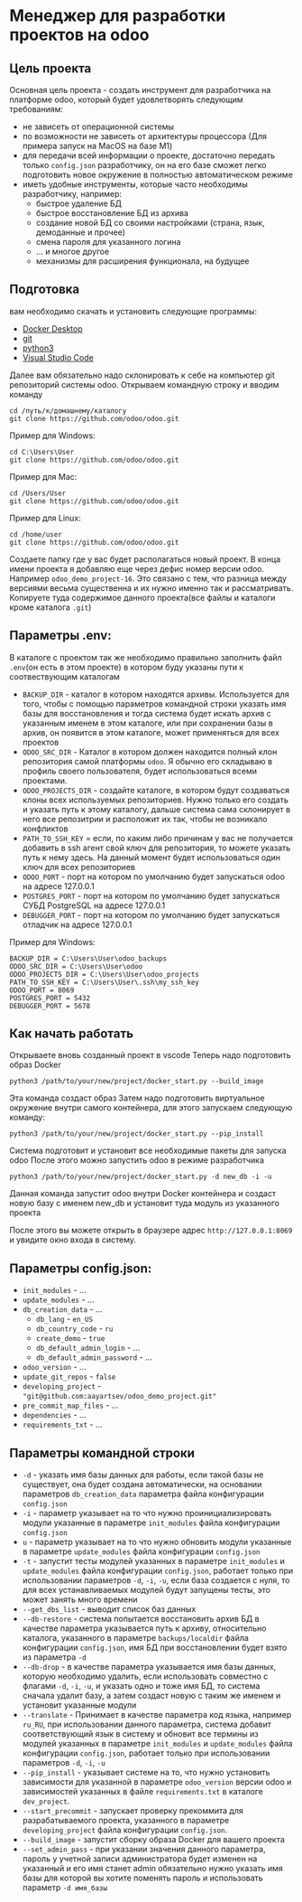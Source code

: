 # Менеджер для разработки проектов на odoo

## Цель проекта
Основная цель проекта - создать инструмент для разработчика на платформе odoo, который будет удовлетворять следующим требованиям:
- не зависеть от операционной системы
- по возможности не зависеть от архитектуры процессора (Для примера запуск на MacOS на базе M1)
- для передачи всей информации о проекте, достаточно передать только `config.json` разработчику, он на его базе сможет легко подготовить новое окружение в полностью автоматическом режиме
- иметь удобные инструменты, которые часто необходимы разработчику, например:
    - быстрое удаление БД
    - быстрое восстановление БД из архива
    - создание новой БД со своими настройками (страна, язык, демоданные и прочее)
    - смена пароля для указанного логина
    - ... и многое другое
    - механизмы для расширения функционала, на будущее

## Подготовка
вам необходимо скачать и установить следующие программы:
- [Docker Desktop](https://www.docker.com/products/docker-desktop/)
- [git](https://git-scm.com/)
- [python3](https://www.python.org/)
- [Visual Studio Code](https://code.visualstudio.com/)

Далее вам обязательно надо склонировать к себе на компьютер git репозиторий системы odoo. Открываем командную строку и вводим команду

```
cd /путь/к/домашнему/каталогу
git clone https://github.com/odoo/odoo.git
```

Пример для Windows:
```
cd C:\Users\User
git clone https://github.com/odoo/odoo.git
```

Пример для Mac:
```
cd /Users/User
git clone https://github.com/odoo/odoo.git
```

Пример для Linux:
```
cd /home/user
git clone https://github.com/odoo/odoo.git
```

Создаете папку где у вас будет располагаться новый проект. В конца имени проекта я добавляю еще через дефис номер версии odoo. Например `odoo_demo_project-16`. Это связано с тем, что разница между версиями весьма существенна и их нужно именно так и рассматривать. Копируете туда содержимое данного проекта(все файлы и каталоги кроме каталога `.git`)

## Параметры .env:
В каталоге с проектом так же необходимо правильно заполнить файл `.env`(он есть в этом проекте) в котором буду указаны пути к соотвествующим каталогам
- `BACKUP_DIR` - каталог в котором находятся архивы. Используется для того, чтобы с помощью параметров командной строки указать имя базы для восстановления и тогда система будет искать архив с указанным именем в этом каталоге, или при сохранении базы в архив, он появится в этом каталоге, может применяться для всех проектов
- `ODOO_SRC_DIR` - Каталог в котором должен находится полный клон репозитория самой платформы `odoo`. Я обычно его складываю в профиль своего пользователя, будет использоваться всеми проектами.
- `ODOO_PROJECTS_DIR` - создайте каталоге, в котором будут создаваться клоны всех используемых репозиториев. Нужно только его создать и указать путь к этому каталогу, дальше система сама склонирует в него все репозитрии и расположит их так, чтобы не возникало конфликтов
- `PATH_TO_SSH_KEY` = если, по каким либо причинам у вас не получается добавить в ssh агент свой ключ для репозитория, то можете указать путь к нему здесь. На данный момент будет использоваться один ключ для всех репозиториев
- `ODOO_PORT` - порт на котором по умолчанию будет запускаться odoo на адресе 127.0.0.1
- `POSTGRES_PORT` - порт на котором по умолчанию будет запускаться СУБД PostgreSQL на адресе 127.0.0.1
- `DEBUGGER_PORT` - порт на котором по умолчанию будет запускаться отладчик на адресе 127.0.0.1

Пример для Windows:
```
BACKUP_DIR = C:\Users\User\odoo_backups
ODOO_SRC_DIR = C:\Users\User\odoo
ODOO_PROJECTS_DIR = C:\Users\User\odoo_projects
PATH_TO_SSH_KEY = C:\Users\User\.ssh\my_ssh_key
ODOO_PORT = 8069
POSTGRES_PORT = 5432
DEBUGGER_PORT = 5678
```

## Как начать работать

Открываете вновь созданный проект в vscode
Теперь надо подготовить образ Docker
```
python3 /path/to/your/new/project/docker_start.py --build_image
```
Эта команда создаст образ
Затем надо подготовить виртуальное окружение внутри самого контейнера, для этого запускаем следующую команду:
```
python3 /path/to/your/new/project/docker_start.py --pip_install
```
Система подготовит и установит все необходимые пакеты для запуска odoo
После этого можно запустить odoo в режиме разработчика
```
python3 /path/to/your/new/project/docker_start.py -d new_db -i -u
```
Данная команда запустит odoo внутри Docker контейнера и создаст новую базу с именем new_db и установит туда модуль из указанного проекта

После этого вы можете открыть в браузере адрес `http://127.0.0.1:8069` и увидите окно входа в систему.

## Параметры config.json:

- `init_modules` - ...
- `update_modules` - ...
- `db_creation_data` - ...
    - `db_lang` - `en_US`
    - `db_country_code` - `ru`
    - `create_demo` - `true`
    - `db_default_admin_login` - ...
    - `db_default_admin_password` - ...
- `odoo_version` - ...
- `update_git_repos` - `false`
- `developing_project` - `"git@github.com:aayartsev/odoo_demo_project.git"`
- `pre_commit_map_files` - ...
- `dependencies` - ...
- `requirements_txt` - ...

## Параметры командной строки

- `-d` - указать имя базы данных для работы, если такой базы не существует, она будет создана автоматически, на основании параметров `db_creation_data` параметра файла конфигурации `config.json`
- `-i` - параметр указывает на то что нужно проинициализировать модули указанные в параметре `init_modules` файла конфигурации `config.json`
- `u` - параметр указывает на то что нужно обновить модули указанные в параметре `update_modules` файла конфигурации `config.json`
- `-t` - запустит тесты модулей указанных в параметре `init_modules` и `update_modules` файла конфигурации `config.json`, работает только при использовании параметров `-d`, `-i`, `-u`, если база создается с нуля, то для всех устанавливаемых модулей будут запущены тесты, это может занять много времени
- `--get_dbs_list` - выводит список баз данных
- `--db-restore` - система попытается восстановить архив БД в качестве параметра указывается путь к архиву, относительно каталога, указанного в параметре `backups/localdir` файла конфигурации `config.json`, имя БД при восстановлении будет взято из параметра `-d`
- `--db-drop` - в качестве параметра указывается имя базы данных, которую необходимо удалить, если использовать совместно с флагами `-d`, `-i`, `-u`, и указать одно и тоже имя БД, то система сначала удалит базу, а затем создаст новую с таким же именем и установит указанные модули
- `--translate` - Принимает в качестве параметра код языка, например `ru_RU`, при использовании данного параметра, система добавит соответствующий язык в систему и обновит все термины из модулей указанных в параметре `init_modules` и `update_modules` файла конфигурации `config.json`, работает только при использовании параметров `-d`, `-i`, `-u`
- `--pip_install` - указывает системе на то, что нужно установить зависимости для указанной в параметре `odoo_version` версии odoo и зависимостей указанных в файле `requirements.txt` в каталоге `dev_project`.
- `--start_precommit` - запускает проверку прекоммита для разрабатываемого проекта, указанного в параметре `developing_project` файла конфигурации `config.json`.
- `--build_image` - запустит сборку образа Docker для вашего проекта
- `--set_admin_pass` - при указании значения данного параметра, пароль у учетной записи администратора будет изменен на указанный и его имя станет admin обязательно нужно указать имя базы для которой вы хотите поменять пароль и использовать параметр `-d имя_базы`
